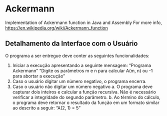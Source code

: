 # Ackermann
Implementation of Ackermann function in Java and Assembly
For more info, https://en.wikipedia.org/wiki/Ackermann_function


## Detalhamento da Interface com o Usuário
O programa a ser entregue deve conter as seguintes funcionalidades:
1. Iniciar a execução apresentando a seguinte mensagem:
“Programa Ackermann”
“Digite os parâmetros m e n para calcular A(m, n) ou -1 para abortar a execução”
2. Caso o usuário digitar um número negativo, o programa encerra.
3. Caso o usuário não digitar um número negativo
      a. O programa deve capturar dois inteiros e calcular a função recursiva. Não é necessário
verificar a integridade do segundo parâmetro.
      b. Ao término do cálculo, o programa deve retornar o resultado da função em um formato
similar ao descrito a seguir:
“A(2, 1) = 5”

